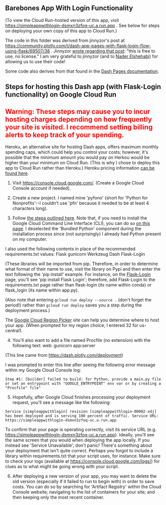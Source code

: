 ## Barebones App With Login Functionality

(To view the Cloud Run-hosted version of this app, visit https://simpleappwithlogin-dsmxn3zfoq-uc.a.run.app . See below for steps on deploying your own copy of this app to Cloud Run.)

The code in this folder was derived from jinnyzor's post at https://community.plotly.com/t/dash-app-pages-with-flask-login-flow-using-flask/69507/38 . Jinnyzor [wrote regarding that post](https://community.plotly.com/t/dash-app-pages-with-flask-login-flow-using-flask/69507/55): "this is free to use, no license." I am very grateful to jinnyzor (and to [Nader Elshehabi](https://github.com/naderelshehabi/dash-flask-login)) for allowing us to use their code!

Some code also derives from that found in the [Dash Pages documentation](https://dash.plotly.com/urls).

## Steps for hosting this Dash app (with Flask-Login functionality) on Google Cloud Run

<h2 style="color:red">Warning: These steps may cause you to incur hosting charges depending on how frequently your site is visited. I recommend setting billing alerts to keep track of your spending.</h2>

Heroku, an alternative site for hosting Dash apps, offers maximum monthly spending caps, which could help you control your costs; however, it's possible that the minimum amount you would pay on Herkou would be higher than your minimum on Cloud Run. (This is why I chose to deploy this app to Cloud Run rather than Heroku.) Heroku pricing information [can be found here](https://www.heroku.com/pricing).</h2>

1. Visit https://console.cloud.google.com/. (Create a Google Cloud Console account if needed).

2. Create a new project. I named mine 'pyfono' (short for 'Python for Nonprofits'--I couldn't use 'pfn' because it needed to be at least 4 characters long).

3. Follow [the steps outlined here](https://cloud.google.com/run/docs/quickstarts/build-and-deploy/deploy-python-service). Note that, if you need to install the Google Cloud Command Line Interface (CLI), you can do so [on this page](https://cloud.google.com/sdk/docs/install). I deselected the 'Bundled Python' component during the installation process since (not surprisingly) I already had Python present on my computer.

I also used the following contents in place of the recommended requirements.txt values:
Flask
gunicorn
Werkzeug
Dash
Flask-Login

(These libraries will be imported from pip. Therefore, in order to determine what format of their name to use, visit the library on Pypi and then enter the text following the 'pip install' example. For instance, on the [Flask-Login](https://pypi.org/project/Flask-Login/) page, you'll see 'pip install Flask Login'; therefore, add Flask-Login to the requirements.txt page rather than flask-login (its name within conda) or flask_login (its name within app.py).

(Also note that entering `gcloud run deploy --source .` (don't forget the period!) rather than `gcloud run deploy` saves you a step during the deployment process.)

The [Google Cloud Region Picker](https://cloud.withgoogle.com/region-picker/) site can help you determine where to host your app. (When prompted for my region choice, I entered 32 for us-central1.

4. You'll also want to add a file named Procfile (no extension) with the following text:
web: gunicorn app:server

(This line came from https://dash.plotly.com/deployment)

I was prompted to enter this line after seeing the following error message within my Google Cloud Console log:

`Step #1: [builder] failed to build: for Python, provide a main.py file or set an entrypoint with "GOOGLE_ENTRYPOINT" env var or by creating a "Procfile" file"`

5. Hopefully, after Google Cloud finishes processing your deployment request, you'll see a message like the following:

`Service [simpleappwithlogin] revision [simpleappwithlogin-00002-xdj] has been deployed and is serving 100 percent of traffic.
Service URL: https://simpleappwithlogin-dsmxn3zfoq-uc.a.run.app`

To confirm that your page is operating correctly, visit its service URL (e.g. https://simpleappwithlogin-dsmxn3zfoq-uc.a.run.app). Ideally, you'll see the same screen that you would when deploying the app locally. If you instead see 'Service Unavailable', don't panic! There's something about your deployment that isn't quite correct. Perhaps you forgot to include a library within requirements.txt that your script uses, for instance. Make sure to check your logs (available at https://console.cloud.google.com/logs/) for clues as to what might be going wrong with your script.

6. After deploying a new version of your app, you may want to delete the old version (especially if it failed to run to begin with) in order to save costs. You can do so by searching for 'Artifact Registry' within the Cloud Console website; navigating to the list of containers for your site; and then keeping only the most recent container.


